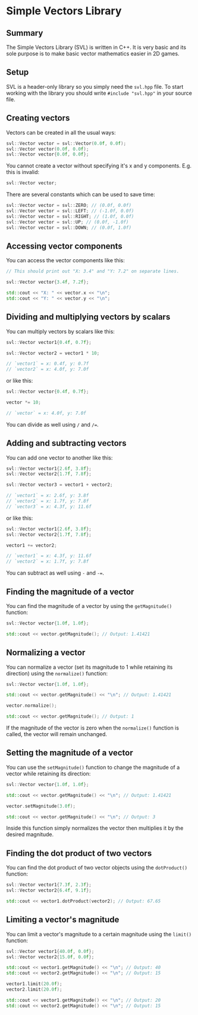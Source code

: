 # Simple Vectors Library

## Summary

The Simple Vectors Library (SVL) is written in C++. It is very basic and its sole purpose is to make basic vector mathematics easier in 2D games.

## Setup

SVL is a header-only library so you simply need the `svl.hpp` file. To start working with the library you should write `#include "svl.hpp"` in your source file.
 
## Creating vectors

Vectors can be created in all the usual ways:

```C++
svl::Vector vector = svl::Vector(0.0f, 0.0f);
svl::Vector vector(0.0f, 0.0f);
svl::Vector vector{0.0f, 0.0f};
```

You cannot create a vector without specifying it's x and y components. E.g. this is invalid:

```C++
svl::Vector vector;
```

There are several constants which can be used to save time:

```C++
svl::Vector vector = svl::ZERO; // (0.0f, 0.0f)
svl::Vector vector = svl::LEFT; // (-1.0f, 0.0f)
svl::Vector vector = svl::RIGHT; // (1.0f, 0.0f)
svl::Vector vector = svl::UP; // (0.0f, -1.0f)
svl::Vector vector = svl::DOWN; // (0.0f, 1.0f)
```

## Accessing vector components

You can access the vector components like this:

```C++
// This should print out "X: 3.4" and "Y: 7.2" on separate lines.

svl::Vector vector{3.4f, 7.2f};

std::cout << "X: " << vector.x << "\n";
std::cout << "Y: " << vector.y << "\n";
```

## Dividing and multiplying vectors by scalars

You can multiply vectors by scalars like this:

```C++
svl::Vector vector1{0.4f, 0.7f};

svl::Vector vector2 = vector1 * 10;

// `vector1` = x: 0.4f, y: 0.7f
// `vector2` = x: 4.0f, y: 7.0f
```

or like this:

```C++
svl::Vector vector{0.4f, 0.7f};

vector *= 10;

// `vector` = x: 4.0f, y: 7.0f
```

You can divide as well using `/` and `/=`.

## Adding and subtracting vectors

You can add one vector to another like this:

```C++
svl::Vector vector1{2.6f, 3.8f};
svl::Vector vector2{1.7f, 7.8f};

svl::Vector vector3 = vector1 + vector2;

// `vector1` = x: 2.6f, y: 3.8f
// `vector2` = x: 1.7f, y: 7.8f
// `vector3` = x: 4.3f, y: 11.6f
```

or like this:

```C++
svl::Vector vector1{2.6f, 3.8f};
svl::Vector vector2{1.7f, 7.8f};

vector1 += vector2;

// `vector1` = x: 4.3f, y: 11.6f
// `vector2` = x: 1.7f, y: 7.8f
```

You can subtract as well using `-` and `-=`.

## Finding the magnitude of a vector

You can find the magnitude of a vector by using the `getMagnitude()` function:

```C++
svl::Vector vector{1.0f, 1.0f};

std::cout << vector.getMagnitude(); // Output: 1.41421
```

## Normalizing a vector

You can normalize a vector (set its magnitude to 1 while retaining its direction) using the `normalize()` function:

```C++
svl::Vector vector{1.0f, 1.0f};

std::cout << vector.getMagnitude() << "\n"; // Output: 1.41421

vector.normalize();

std::cout << vector.getMagnitude(); // Output: 1
```
If the magnitude of the vector is zero when the `normalize()` function is called, the vector will remain unchanged.

## Setting the magnitude of a vector

You can use the `setMagnitude()` function to change the magnitude of a vector while retaining its direction:

```C++
svl::Vector vector{1.0f, 1.0f};

std::cout << vector.getMagnitude() << "\n"; // Output: 1.41421

vector.setMagnitude(3.0f);

std::cout << vector.getMagnitude() << "\n"; // Output: 3
```

Inside this function simply normalizes the vector then multiplies it by the desired magnitude.

## Finding the dot product of two vectors

You can find the dot product of two vector objects using the `dotProduct()` function:

```C++
svl::Vector vector1{7.3f, 2.3f};
svl::Vector vector2{6.4f, 9.1f};

std::cout << vector1.dotProduct(vector2); // Output: 67.65
```

## Limiting a vector's magnitude

You can limit a vector's magnitude to a certain magnitude using the `limit()` function:

```C++
svl::Vector vector1{40.0f, 0.0f};
svl::Vector vector2{15.0f, 0.0f};

std::cout << vector1.getMagnitude() << "\n"; // Output: 40
std::cout << vector2.getMagnitude() << "\n"; // Output: 15

vector1.limit(20.0f);
vector2.limit(20.0f);

std::cout << vector1.getMagnitude() << "\n"; // Output: 20
std::cout << vector2.getMagnitude() << "\n"; // Output: 15
```
